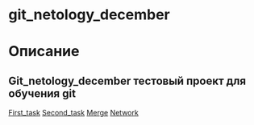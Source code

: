 # git_netology_december

# Описание

## Git_netology_december тестовый проект для обучения git
[First_task](https://github.com/TimAero4/git_netology_december/commit/fd202304ce29a95c31ecec3490abf409ec38e1f8)
[Second_task](https://github.com/TimAero4/git_netology_december/commit/e6542d86d531463c760feace25979a2def21d300)
[Merge](https://github.com/TimAero4/git_netology_december/commit/7de82123ee1807e24bccf44e3c945aaeaf2fbbe0)
[Network](https://github.com/TimAero4/git_netology_december/network)
